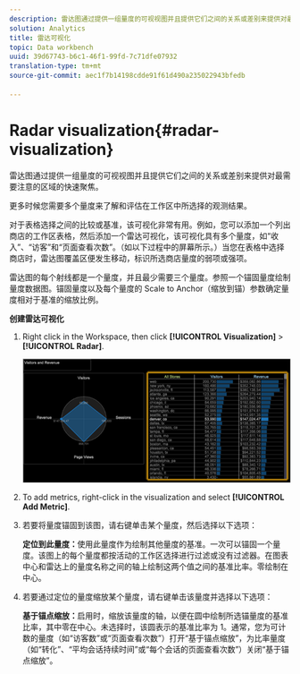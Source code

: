 ```yaml
---
description: 雷达图通过提供一组量度的可视视图并且提供它们之间的关系或差别来提供对最需要注意的区域的快速聚焦。
solution: Analytics
title: 雷达可视化
topic: Data workbench
uuid: 39d67743-b6c1-46f1-99fd-7c71dfe07932
translation-type: tm+mt
source-git-commit: aec1f7b14198cdde91f61d490a235022943bfedb

---
```



# Radar visualization{#radar-visualization}

雷达图通过提供一组量度的可视视图并且提供它们之间的关系或差别来提供对最需要注意的区域的快速聚焦。

更多时候您需要多个量度来了解和评估在工作区中所选择的观测结果。

对于表格选择之间的比较或基准，该可视化非常有用。例如，您可以添加一个列出商店的工作区表格，然后添加一个雷达可视化，该可视化具有多个量度，如“收入”、“访客”和“页面查看次数”。（如以下过程中的屏幕所示。）当您在表格中选择商店时，雷达图覆盖区便发生移动，标识所选商店量度的弱项或强项。

雷达图的每个射线都是一个量度，并且最少需要三个量度。参照一个锚固量度绘制量度数据图。锚固量度以及每个量度的 Scale to Anchor（缩放到锚）参数确定量度相对于基准的缩放比例。

**创建雷达可视化**

1. Right click in the Workspace, then click **[!UICONTROL Visualization]** > **[!UICONTROL Radar]**.

   ![](assets/client-rad.png)

1. To add metrics, right-click in the visualization and select **[!UICONTROL Add Metric]**.
1. 若要将量度锚固到该图，请右键单击某个量度，然后选择以下选项：

   **定位到此量度：**&#x200B;使用此量度作为绘制其他量度的基准。一次可以锚固一个量度。该图上的每个量度都按活动的工作区选择进行过滤或没有过滤器。在图表中心和雷达上的量度名称之间的轴上绘制这两个值之间的基准比率。零绘制在中心。

1. 若要通过定位的量度缩放某个量度，请右键单击该量度并选择以下选项：

   **基于锚点缩放：**&#x200B;启用时，缩放该量度的轴，以便在圆中绘制所选锚量度的基准比率，其中零在中心。未选择时，该圆表示的基准比率为 1。通常，您为可计数的量度（如“访客数”或“页面查看次数”）打开“基于锚点缩放”，为比率量度（如“转化”、“平均会话持续时间”或“每个会话的页面查看次数”）关闭“基于锚点缩放”。

